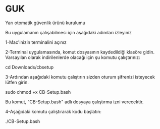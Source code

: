 # GUK
Yarı otomatik güvenlik ürünü kurulumu

Bu uygulamanın çalışabilmesi için aşağıdaki adımları izleyiniz

1-Mac'inizin terminalini açınız

2-Terminal uygulamasında, komut dosyasının kaydedildiği klasöre gidin. 
Varsayılan olarak indirilenlerde olacağı için şu komutu çalıştırınız:

 cd Downloads/cbsetup

3-Ardından aşağıdaki komutu çalıştırın sizden oturum şifrenizi isteyecek lütfen girin.

 sudo chmod +x CB-Setup.bash

Bu komut, "CB-Setup.bash" adlı dosyaya çalıştırma izni verecektir.

4-Aşağıdaki komutu çalıştırarak kodu başlatın:

 ./CB-Setup.bash
